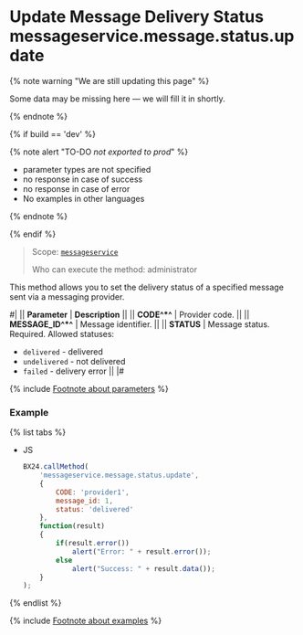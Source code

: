 # Update Message Delivery Status messageservice.message.status.update

{% note warning "We are still updating this page" %}

Some data may be missing here — we will fill it in shortly.

{% endnote %}

{% if build == 'dev' %}

{% note alert "TO-DO _not exported to prod_" %}

- parameter types are not specified
- no response in case of success
- no response in case of error
- No examples in other languages

{% endnote %}

{% endif %}

> Scope: [`messageservice`](../scopes/permissions.md)
>
> Who can execute the method: administrator

This method allows you to set the delivery status of a specified message sent via a messaging provider.

#|
|| **Parameter** | **Description** ||
|| **CODE^*^** | Provider code.  ||
|| **MESSAGE_ID^*^** | Message identifier.  ||
|| **STATUS** | Message status. Required. Allowed statuses:
- `delivered` - delivered
- `undelivered` - not delivered
- `failed` - delivery error ||
|#

{% include [Footnote about parameters](../../_includes/required.md) %}

### Example

{% list tabs %}

- JS

    ```js
    BX24.callMethod(
        'messageservice.message.status.update',
        {
            CODE: 'provider1',
            message_id: 1,
            status: 'delivered'
        },
        function(result)
        {
            if(result.error())
                alert("Error: " + result.error());
            else
                alert("Success: " + result.data());
        }
    );
    ```

{% endlist %}

{% include [Footnote about examples](../../_includes/examples.md) %}